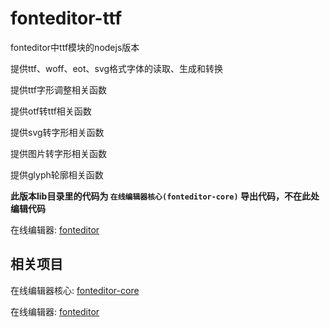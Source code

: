 fonteditor-ttf
==============

fonteditor中ttf模块的nodejs版本

提供ttf、woff、eot、svg格式字体的读取、生成和转换

提供ttf字形调整相关函数

提供otf转ttf相关函数

提供svg转字形相关函数

提供图片转字形相关函数

提供glyph轮廓相关函数

**此版本lib目录里的代码为 `在线编辑器核心(fonteditor-core)` 导出代码，不在此处编辑代码**

在线编辑器: [fonteditor](http://font.baidu.com)

## 相关项目

在线编辑器核心: [fonteditor-core](https://github.com/kekee000/fonteditor-core)

在线编辑器: [fonteditor](https://github.com/ecomfe/fonteditor)

